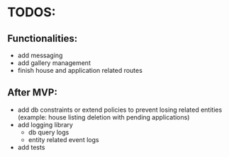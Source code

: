 # TODOS:

## Functionalities:
  
  - add messaging  
  - add gallery management  
  - finish house and application related routes  

## After MVP:  

- add db constraints or extend policies to prevent losing related entities (example: house listing deletion with pending applications)   
- add logging library  
    - db query logs  
    - entity related event logs  
- add tests  



